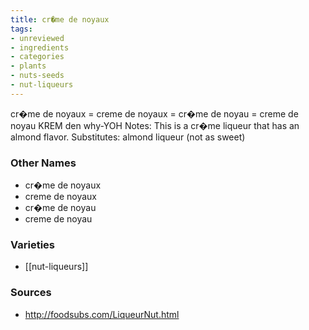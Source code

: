 ```yaml
---
title: cr�me de noyaux
tags:
- unreviewed
- ingredients
- categories
- plants
- nuts-seeds
- nut-liqueurs
---
```

cr�me de noyaux = creme de noyaux = cr�me de noyau = creme de noyau KREM den why-YOH Notes: This is a cr�me liqueur that has an almond flavor. Substitutes: almond liqueur (not as sweet)

### Other Names

* cr�me de noyaux
* creme de noyaux
* cr�me de noyau
* creme de noyau

### Varieties

* [[nut-liqueurs]]

### Sources
* http://foodsubs.com/LiqueurNut.html
